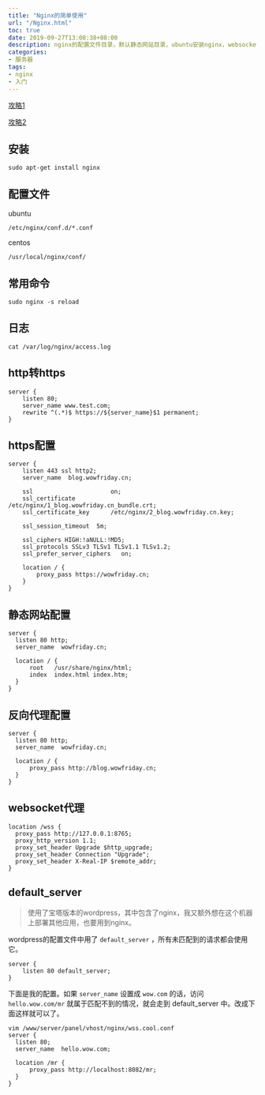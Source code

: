 ```yaml
---
title: "Nginx的简单使用"
url: "/Nginx.html"
toc: true
date: 2019-09-27T13:08:38+08:00
description: nginx的配置文件目录，默认静态网站目录，ubuntu安装nginx，websocket代理。
categories:
- 服务器
tags:
- nginx
- 入门
---
```


[攻略1](https://www.linode.com/docs/web-servers/nginx/how-to-configure-nginx/)

[攻略2](https://www.digitalocean.com/community/tutorials/how-to-install-nginx-on-ubuntu-18-04)

## 安装

```
sudo apt-get install nginx
```

## 配置文件

ubuntu
```
/etc/nginx/conf.d/*.conf
```

centos
```
/usr/local/nginx/conf/
```

## 常用命令

```
sudo nginx -s reload
```

## 日志

```
cat /var/log/nginx/access.log
```

## http转https

```
server {
    listen 80;
    server_name www.test.com;
    rewrite ^(.*)$ https://${server_name}$1 permanent; 
}
```

## https配置

```
server {
    listen 443 ssl http2;
    server_name  blog.wowfriday.cn;

    ssl                      on;
    ssl_certificate          /etc/nginx/1_blog.wowfriday.cn_bundle.crt;
    ssl_certificate_key      /etc/nginx/2_blog.wowfriday.cn.key;

    ssl_session_timeout  5m;

    ssl_ciphers HIGH:!aNULL:!MD5;
    ssl_protocols SSLv3 TLSv1 TLSv1.1 TLSv1.2;
    ssl_prefer_server_ciphers   on;

    location / {
        proxy_pass https://wowfriday.cn;
    }
}
```

## 静态网站配置

```
server {
  listen 80 http;
  server_name  wowfriday.cn;

  location / {
      root   /usr/share/nginx/html;
      index  index.html index.htm;
  }
}
```

## 反向代理配置

```
server {
  listen 80 http;
  server_name  wowfriday.cn;

  location / {
      proxy_pass http://blog.wowfriday.cn;
  }
}
```

## websocket代理

```
location /wss {
  proxy_pass http://127.0.0.1:8765;
  proxy_http_version 1.1;
  proxy_set_header Upgrade $http_upgrade;
  proxy_set_header Connection "Upgrade";
  proxy_set_header X-Real-IP $remote_addr;
}
```

## default_server

> 使用了宝塔版本的wordpress，其中包含了nginx，我又额外想在这个机器上部署其他应用，也要用到nginx。

wordpress的配置文件中用了 `default_server` ，所有未匹配到的请求都会使用它。
```
server {
    listen 80 default_server;
}
```

下面是我的配置。如果 `server_name` 设置成 `wow.com` 的话，访问 `hello.wow.com/mr` 就属于匹配不到的情况，就会走到 default_server 中。改成下面这样就可以了。

```
vim /www/server/panel/vhost/nginx/wss.cool.conf
server {
  listen 80;
  server_name  hello.wow.com;

  location /mr {
      proxy_pass http://localhost:8082/mr;
  }
}
```
